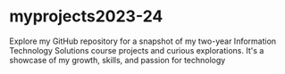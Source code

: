 # myprojects2023-24
Explore my GitHub repository for a snapshot of my two-year Information Technology Solutions course projects and curious explorations. It's a showcase of my growth, skills, and passion for technology
